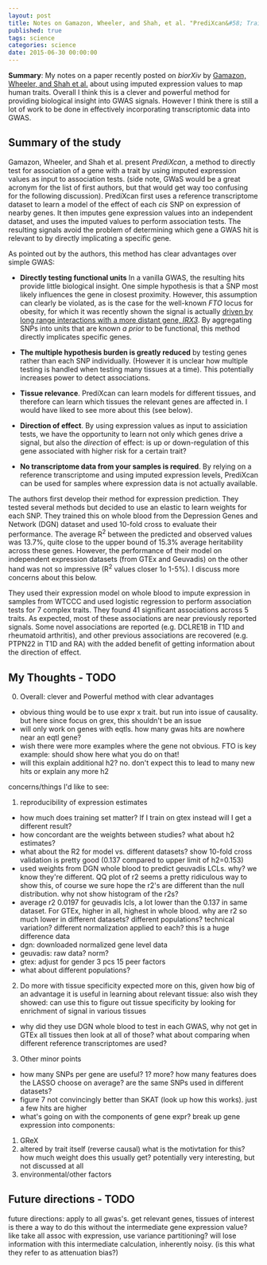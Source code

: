 ```yaml
---
layout: post
title: Notes on Gamazon, Wheeler, and Shah, et al. "PrediXcan&#58; Trait Mapping Using Human Transcriptome Regulation"
published: true
tags: science
categories: science
date: 2015-06-30 00:00:00
---
```


**Summary**: My notes on a paper recently posted on *biorXiv* by [Gamazon, Wheeler, and Shah et al.](http://biorxiv.org/content/early/2015/06/17/020164) about using imputed expression values to map human traits. Overall I think this is a clever and powerful method for providing biological insight into GWAS signals. However I think there is still a lot of work to be done in effectively incorporating transcriptomic data into GWAS.

## Summary of the study

Gamazon, Wheeler, and Shah et al. present *PrediXcan*, a method to directly test for association of a gene with a trait by using imputed expression values as input to association tests. (side note, GWaS would be a great acronym for the list of first authors, but that would get way too confusing for the following discussion). PrediXcan first uses a reference transcriptome dataset to learn a model of the effect of each *cis* SNP on expression of nearby genes. It then imputes gene expression values into an independent dataset, and uses the imputed values to perform association tests. The resulting signals avoid the problem of determining which gene a GWAS hit is relevant to by directly implicating a specific gene.

As pointed out by the authors, this method has clear advantages over simple GWAS:

* **Directly testing functional units** In a vanilla GWAS, the resulting hits provide little biological insight. One simple hypothesis is that a SNP most likely influences the gene in closest proximity. However, this assumption can clearly be violated, as is the case for the well-known *FTO* locus for obesity, for which it was recently shown the signal is actually [driven by long range interactions with a more distant gene, *IRX3*](http://www.nature.com/nature/journal/v507/n7492/full/nature13138.html). By aggregating SNPs into units that are known *a prior* to be functional, this method directly implicates specific genes.

* **The multiple hypothesis burden is greatly reduced** by testing genes rather than each SNP individually. (However it is unclear how multiple testing is handled when testing many tissues at a time). This potentially increases power to detect associations.

* **Tissue relevance**. PrediXcan can learn models for different tissues, and therefore can learn which tissues the relevant genes are affected in. I would have liked to see more about this (see below).

* **Direction of effect**. By using expression values as input to assiciation tests, we have the opportunity to learn not only which genes drive a signal, but also the *direction* of effect: is up or down-regulation of this gene associated with higher risk for a certain trait?

* **No transcriptome data from your samples is required**. By relying on a reference transcriptome and using imputed expression levels, PrediXcan can be used for samples where expression data is not actually available.

The authors first develop their method for expression prediction. They tested several methods but decided to use an elastic to learn weights for each SNP. They trained this on whole blood from the Depression Genes and Network (DGN) dataset and used 10-fold cross to evaluate their performance. The average R<sup>2</sup> between the predicted and observed values was 13.7%, quite close to the upper bound of 15.3% average heritability across these genes. However, the performance of their model on independent expression datasets (from GTEx and Geuvadis) on the other hand was not so impressive (R<sup>2</sup> values closer 1o 1-5%). I discuss more concerns about this below.

They used their expression model on whole blood to impute expression in samples from WTCCC and used logistic regression to perform association tests for 7 complex traits. They found 41 significant associations across 5 traits. As expected, most of these associations are near previously reported signals. Some novel associations are reported (e.g. DCLRE1B in T1D and rheumatoid arthritis), and other previous associations are recovered (e.g. PTPN22 in T1D and RA) with the added benefit of getting information about the direction of effect.

## My Thoughts - TODO

0. Overall: clever and Powerful method with clear advantages
- obvious thing would be to use expr x trait. but run into issue of causality. but here since focus on grex, this shouldn't be an issue
- will only work on genes with eqtls. how many gwas hits are nowhere near an eqtl gene?
- wish there were more examples where the gene not obvious. FTO is key example: should show here what you do on that!
- will this explain additional h2? no. don't expect this to lead to many new hits or explain any more h2

concerns/things I'd like to see:
1. reproducibility of expression estimates
- how much does training set matter? If I train on gtex instead will I get a different result?
- how concordant are the weights between studies? what about h2 estimates?
- what about the R2 for model vs. different datasets? show 10-fold cross validation is pretty good (0.137 compared to upper limit of h2=0.153)
- used weights from DGN whole blood to predict geuvadis LCLs. why? we know they're different. QQ plot of r2 seems a pretty ridiculous way to show this, of course we sure hope the r2's are different than the null distribution. why not show histogram of the r2s?
- average r2 0.0197 for geuvadis lcls, a lot lower than the 0.137 in same dataset. For GTEx, higher in all, highest in whole blood. why are r2 so much lower in different datasets? different populations? technical variation? different normalization applied to each? this is a huge difference
data
- dgn: downloaded normalized gene level data
- geuvadis: raw data? norm?
- gtex: adjust for gender 3 pcs 15 peer factors
- what about different populations?

2. Do more with tissue specificity
expected more on this, given how big of an advantage it is
useful in learning about relevant tissue: also wish they showed: can use this to figure out tissue specificity by looking for enrichment of signal in various tissues
- why did they use DGN whole blood to test in each GWAS, why not get in GTEx all tissues then look at all of those? what about comparing when different reference transcriptomes are used? 

3. Other minor points
- how many SNPs per gene are useful? 1? more? how many features does the LASSO choose on average? are the same SNPs used in different datasets?
- figure 7 not convincingly better than SKAT (look up how this works). just a few hits are higher
- what's going on with the components of gene expr?
break up gene expression into components:
1. GReX
2. altered by trait itself (reverse causal) what is the motivtation for this? how much weight does this usually get? potentially very interesting, but not discussed at all
3. environmental/other factors

## Future directions - TODO
future directions: apply to all gwas's. get relevant genes, tissues of interest											is there a way to do this without the intermediate gene expression value? like take all assoc with expression, use variance partitioning? will lose information with this intermediate calculation, inherently noisy. (is this what they refer to as attenuation bias?)